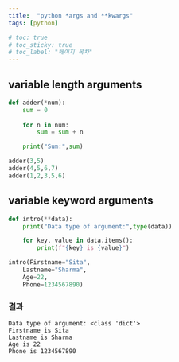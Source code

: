 ```yaml
---
title:  "python *args and **kwargs"
tags: [python]

# toc: true
# toc_sticky: true
# toc_label: "페이지 목차"
---
```


## variable length arguments

```python
def adder(*num):
    sum = 0
    
    for n in num:
        sum = sum + n

    print("Sum:",sum)

adder(3,5)
adder(4,5,6,7)
adder(1,2,3,5,6)
```


## variable keyword arguments

```python
def intro(**data):
    print("Data type of argument:",type(data))

    for key, value in data.items():
        print(f"{key} is {value}")

intro(Firstname="Sita", 
    Lastname="Sharma", 
    Age=22, 
    Phone=1234567890)
```

### 결과

```
Data type of argument: <class 'dict'>
Firstname is Sita
Lastname is Sharma
Age is 22
Phone is 1234567890
```